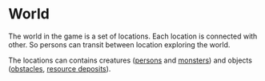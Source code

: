 # World

The world in the game is a set of locations. Each location is connected with other. So persons can transit between location exploring the world.

The locations can contains creatures ([persons](/rules/persons) and [monsters](/rules/monsters)) and objects ([obstacles](/rules/chests), [resource deposits](/rules/gathering)).